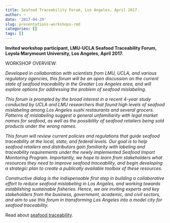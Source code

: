 ```yaml
---
title: Seafood Traceability Forum, Los Angeles, April 2017.
author: ~
date: '2017-04-29'
slug: presentations-workshops-rmd
categories: []
tags: []
---
```


**Invited workshop participant, LMU-UCLA Seafood Traceability Forum, Loyola Marymount University, Los Angeles, April 2017.**

WORKSHOP OVERVIEW:

_Developed in collaboration with scientists from LMU, UCLA, and various regulatory agencies, this forum will be an open discussion on the current state of seafood traceability in the
Greater Los Angeles area, and will explore options for addressing the problem of seafood mislabeling._

_This forum is prompted by the broad interest in a recent 4-year study conducted by UCLA and LMU researchers that found high levels of seafood mislabeling among Los Angeles sushi restaurants and several grocers. Patterns of mislabeling suggest a general unfamiliarity with legal market names for seafood, as well as the possibility of seafood retailers being sold products under the wrong names._

_This forum will review current policies and regulations that guide seafood traceability at the local, state, and federal levels. Our goal is to help seafood retailers and distributors gain familiarity with labeling and traceability requirements under the newly implemented Seafood Import Monitoring Program. Importantly, we hope to learn from stakeholders what resources
they need to improve seafood traceability, and begin developing a strategic plan to create a publically available toolbox of these resources._

_Constructive dialog is the indispensable first step in building a collaborative effort to reduce seafood mislabeling in Los Angeles, and working towards establishing sustainable fisheries. Hence, we are inviting experts and key stakeholders from the business, government, academic, and civil sectors, and aim to use this forum in transforming Los Angeles into a model city for seafood traceability._

Read about [seafood traceability](http://www.willettelab.com/uploads/2/3/4/3/23435414/25_willette_and_cheng_2017_delivering_on_seafood_traceability.pdf).